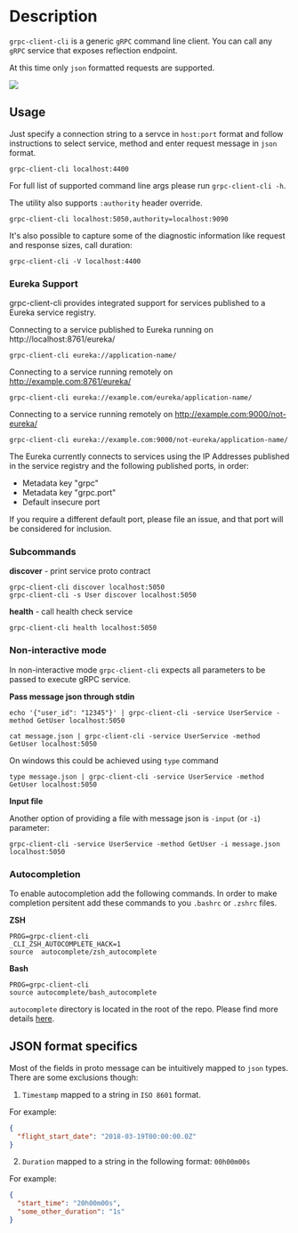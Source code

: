 # Description
`grpc-client-cli` is a generic `gRPC` command line client. You can call any `gRPC` service that exposes reflection endpoint.

At this time only `json` formatted requests are supported.

![](images/demo.gif)

## Usage
Just specify a connection string to a servce in `host:port` format and follow instructions to select service, method and enter request message in `json` format.

`grpc-client-cli localhost:4400`

For full list of supported command line args please run `grpc-client-cli -h`.

The utility also supports `:authority` header override.

```
grpc-client-cli localhost:5050,authority=localhost:9090
```

It's also possible to capture some of the diagnostic information like request and response sizes, call duration:

```
grpc-client-cli -V localhost:4400
```

### Eureka Support

grpc-client-cli provides integrated support for services published to a Eureka service registry.

Connecting to a service published to Eureka running on http://localhost:8761/eureka/

```
grpc-client-cli eureka://application-name/
```

Connecting to a service running remotely on http://example.com:8761/eureka/

```
grpc-client-cli eureka://example.com/eureka/application-name/
```

Connecting to a service running remotely on http://example.com:9000/not-eureka/

```
grpc-client-cli eureka://example.com:9000/not-eureka/application-name/
```

The Eureka currently connects to services using the IP Addresses published in the service registry and the following published ports, in order:

 * Metadata key "grpc"
 * Metadata key "grpc.port"
 * Default insecure port

If you require a different default port, please file an issue, and that port will be considered for inclusion.

### Subcommands
**discover** - print service proto contract

```
grpc-client-cli discover localhost:5050
grpc-client-cli -s User discover localhost:5050
```

**health** - call health check service

```
grpc-client-cli health localhost:5050
```

### Non-interactive mode
In non-interactive mode `grpc-client-cli` expects all parameters to be passed to execute gRPC service.

**Pass message json through stdin**
```
echo '{"user_id": "12345"}' | grpc-client-cli -service UserService -method GetUser localhost:5050
```

```
cat message.json | grpc-client-cli -service UserService -method GetUser localhost:5050
```

On windows this could be achieved using `type` command
```
type message.json | grpc-client-cli -service UserService -method GetUser localhost:5050
```

**Input file**

Another option of providing a file with message json is `-input` (or `-i`) parameter:

```
grpc-client-cli -service UserService -method GetUser -i message.json localhost:5050
```

### Autocompletion
To enable autocompletion add the following commands. In order to make completion persitent add these commands to you `.bashrc` or `.zshrc` files.

**ZSH**

```
PROG=grpc-client-cli
_CLI_ZSH_AUTOCOMPLETE_HACK=1
source  autocomplete/zsh_autocomplete
```

**Bash**

```
PROG=grpc-client-cli
source autocomplete/bash_autocomplete
```

`autocomplete` directory is located in the root of the repo. Please find more details [here](https://github.com/urfave/cli/blob/master/docs/v2/manual.md#bash-completion).


## JSON format specifics
Most of the fields in proto message can be intuitively mapped to `json` types. There are some exclusions though:

1. `Timestamp` mapped to a string in `ISO 8601` format.

For example:
```json
{
  "flight_start_date": "2018-03-19T00:00:00.0Z"
}
```

2. `Duration` mapped to a string in the following format: `00h00m00s`

For example:
```json
{
  "start_time": "20h00m00s",
  "some_other_duration": "1s"
}
```
